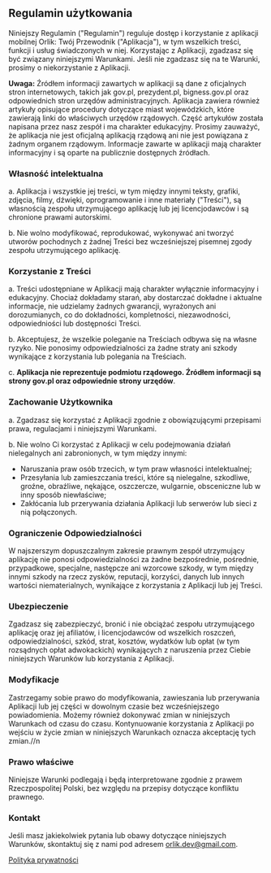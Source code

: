 ## Regulamin użytkowania

Niniejszy Regulamin ("Regulamin") reguluje dostęp i korzystanie z aplikacji mobilnej Orlik: Twój Przewodnik ("Aplikacja"), w tym wszelkich treści, funkcji i usług świadczonych w niej. Korzystając z Aplikacji, zgadzasz się być związany niniejszymi Warunkami. Jeśli nie zgadzasz się na te Warunki, prosimy o niekorzystanie z Aplikacji.

**Uwaga:** Źródłem informacji zawartych w aplikacji są dane z oficjalnych stron internetowych, takich jak gov.pl, prezydent.pl, bigness.gov.pl oraz odpowiednich stron urzędów administracyjnych. Aplikacja zawiera również artykuły opisujące procedury dotyczące miast wojewódzkich, które zawierają linki do właściwych urzędów rządowych. Część artykułów została napisana przez nasz zespół i ma charakter edukacyjny. Prosimy zauważyć, że aplikacja nie jest oficjalną aplikacją rządową ani nie jest powiązana z żadnym organem rządowym. Informacje zawarte w aplikacji mają charakter informacyjny i są oparte na publicznie dostępnych źródłach.

### **Własność intelektualna**

a. Aplikacja i wszystkie jej treści, w tym między innymi teksty, grafiki, zdjęcia, filmy, dźwięki, oprogramowanie i inne materiały ("Treści"), są własnością zespołu utrzymującego aplikację lub jej licencjodawców i są chronione prawami autorskimi.

b. Nie wolno modyfikować, reprodukować, wykonywać ani tworzyć utworów pochodnych z żadnej Treści bez wcześniejszej pisemnej zgody zespołu utrzymującego aplikację.

### **Korzystanie z Treści**

a. Treści udostępniane w Aplikacji mają charakter wyłącznie informacyjny i edukacyjny. Chociaż dokładamy starań, aby dostarczać dokładne i aktualne informacje, nie udzielamy żadnych gwarancji, wyrażonych ani dorozumianych, co do dokładności, kompletności, niezawodności, odpowiedniości lub dostępności Treści.

b. Akceptujesz, że wszelkie poleganie na Treściach odbywa się na własne ryzyko. Nie ponosimy odpowiedzialności za żadne straty ani szkody wynikające z korzystania lub polegania na Treściach.

c. **Aplikacja nie reprezentuje podmiotu rządowego. Źródłem informacji są strony gov.pl oraz odpowiednie strony urzędów**.

### **Zachowanie Użytkownika**

a. Zgadzasz się korzystać z Aplikacji zgodnie z obowiązującymi przepisami prawa, regulacjami i niniejszymi Warunkami.

b. Nie wolno Ci korzystać z Aplikacji w celu podejmowania działań nielegalnych ani zabronionych, w tym między innymi:

   - Naruszania praw osób trzecich, w tym praw własności intelektualnej;
   - Przesyłania lub zamieszczania treści, które są nielegalne, szkodliwe, groźne, obraźliwe, nękające, oszczercze, wulgarnie, obsceniczne lub w inny sposób niewłaściwe;
   - Zakłócania lub przerywania działania Aplikacji lub serwerów lub sieci z nią połączonych.
  
### **Ograniczenie Odpowiedzialności**

W najszerszym dopuszczalnym zakresie prawnym zespół utrzymujący aplikację nie ponosi odpowiedzialności za żadne bezpośrednie, pośrednie, przypadkowe, specjalne, następcze ani wzorcowe szkody, w tym między innymi szkody na rzecz zysków, reputacji, korzyści, danych lub innych wartości niematerialnych, wynikające z korzystania z Aplikacji lub jej Treści.

### **Ubezpieczenie**

Zgadzasz się zabezpieczyć, bronić i nie obciążać zespołu utrzymującego aplikację oraz jej afiliatów, i licencjodawców od wszelkich roszczeń, odpowiedzialności, szkód, strat, kosztów, wydatków lub opłat (w tym rozsądnych opłat adwokackich) wynikających z naruszenia przez Ciebie niniejszych Warunków lub korzystania z Aplikacji.

### **Modyfikacje**

Zastrzegamy sobie prawo do modyfikowania, zawieszania lub przerywania Aplikacji lub jej części w dowolnym czasie bez wcześniejszego powiadomienia. Możemy również dokonywać zmian w niniejszych Warunkach od czasu do czasu. Kontynuowanie korzystania z Aplikacji po wejściu w życie zmian w niniejszych Warunkach oznacza akceptację tych zmian.//n

### **Prawo właściwe**

Niniejsze Warunki podlegają i będą interpretowane zgodnie z prawem Rzeczpospolitej Polski, bez względu na przepisy dotyczące konfliktu prawnego.

### **Kontakt**

Jeśli masz jakiekolwiek pytania lub obawy dotyczące niniejszych Warunków, skontaktuj się z nami pod adresem orlik.dev@gmail.com.

[Polityka prywatności](https://github.com/OrlikTwojPrzewodnik/public/blob/main/Privacy_policy.md)

